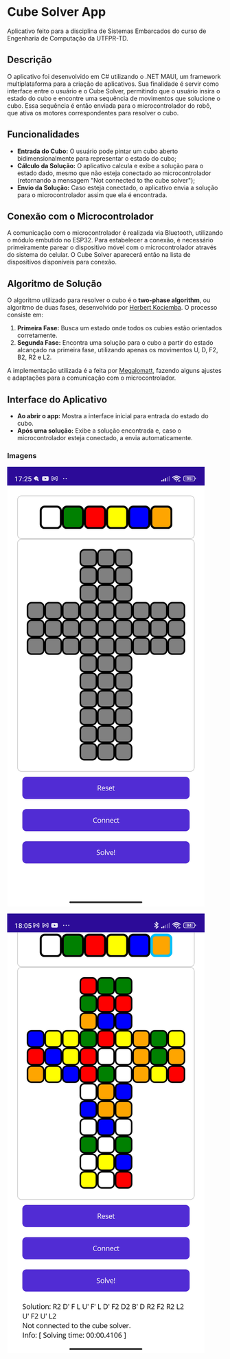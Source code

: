# Cube Solver App

Aplicativo feito para a disciplina de Sistemas Embarcados do curso de Engenharia de Computação da UTFPR-TD.

## Descrição

O aplicativo foi desenvolvido em C# utilizando o .NET MAUI, um framework multiplataforma para a criação de aplicativos. Sua finalidade é servir como interface entre o usuário e o Cube Solver, permitindo que o usuário insira o estado do cubo e encontre uma sequência de movimentos que solucione o cubo. Essa sequência é então enviada para o microcontrolador do robô, que ativa os motores correspondentes para resolver o cubo.

## Funcionalidades

- **Entrada do Cubo:** O usuário pode pintar um cubo aberto bidimensionalmente para representar o estado do cubo;
- **Cálculo da Solução:** O aplicativo calcula e exibe a solução para o estado dado, mesmo que não esteja conectado ao microcontrolador (retornando a mensagem "Not connected to the cube solver");
- **Envio da Solução:** Caso esteja conectado, o aplicativo envia a solução para o microcontrolador assim que ela é encontrada.

## Conexão com o Microcontrolador

A comunicação com o microcontrolador é realizada via Bluetooth, utilizando o módulo embutido no ESP32. Para estabelecer a conexão, é necessário primeiramente parear o dispositivo móvel com o microcontrolador através do sistema do celular. O Cube Solver aparecerá então na lista de dispositivos disponíveis para conexão.

## Algoritmo de Solução

O algoritmo utilizado para resolver o cubo é o **two-phase algorithm**, ou algoritmo de duas fases, desenvolvido por [Herbert Kociemba](https://kociemba.org/cube.htm). O processo consiste em:

1. **Primeira Fase:** Busca um estado onde todos os cubies estão orientados corretamente.
2. **Segunda Fase:** Encontra uma solução para o cubo a partir do estado alcançado na primeira fase, utilizando apenas os movimentos U, D, F2, B2, R2 e L2.

A implementação utilizada é a feita por [Megalomatt](https://github.com/Megalomatt/Kociemba), fazendo alguns ajustes e adaptações para a comunicação com o microcontrolador.

## Interface do Aplicativo

- **Ao abrir o app:** Mostra a interface inicial para entrada do estado do cubo.
- **Após uma solução:** Exibe a solução encontrada e, caso o microcontrolador esteja conectado, a envia automaticamente.

### Imagens

![Interface ao abrir o app](app/imagem-app1.png)

![Interface após uma solução](app/imagem-app2.png)
